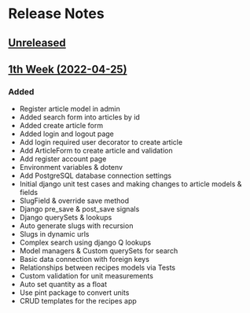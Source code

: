# Release Notes

## [Unreleased](https://github.com/shabayekdes/try-django/compare/day-1...main)

## [1th Week (2022-04-25)](https://github.com/shabayekdes/try-django/compare/day-1...day-7)

### Added
- Register article model in admin
- Added search form into articles by id
- Added create article form
- Added login and logout page
- Add login required user decorator to create article
- Add ArticleForm to create article and validation
- Add register account page
- Environment variables & dotenv
- Add PostgreSQL database connection settings
- Initial django unit test cases and making changes to article models & fields
- SlugField & override save method
- Django pre_save & post_save signals
- Django querySets & lookups
- Auto generate slugs with recursion
- Slugs in dynamic urls
- Complex search using django Q lookups
- Model managers & Custom querySets for search
- Basic data connection with foreign keys
- Relationships between recipes models via Tests
- Custom validation for unit measurements
- Auto set quantity as a float
- Use pint package to convert units
- CRUD templates for the recipes app
